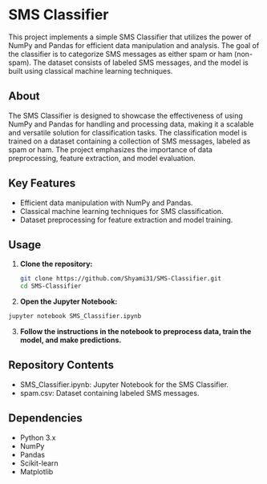 # SMS Classifier

This project implements a simple SMS Classifier that utilizes the power of NumPy and Pandas for efficient data manipulation and analysis. The goal of the classifier is to categorize SMS messages as either spam or ham (non-spam). The dataset consists of labeled SMS messages, and the model is built using classical machine learning techniques.

## About

The SMS Classifier is designed to showcase the effectiveness of using NumPy and Pandas for handling and processing data, making it a scalable and versatile solution for classification tasks. The classification model is trained on a dataset containing a collection of SMS messages, labeled as spam or ham. The project emphasizes the importance of data preprocessing, feature extraction, and model evaluation.

## Key Features

- Efficient data manipulation with NumPy and Pandas.
- Classical machine learning techniques for SMS classification.
- Dataset preprocessing for feature extraction and model training.

## Usage

1. **Clone the repository:**

   ```bash
   git clone https://github.com/Shyami31/SMS-Classifier.git
   cd SMS-Classifier

2. **Open the Jupyter Notebook:**

  ```bash
  jupyter notebook SMS_Classifier.ipynb
  ```
3. **Follow the instructions in the notebook to preprocess data, train the model, and make predictions.**

## Repository Contents
  - SMS_Classifier.ipynb: Jupyter Notebook for the SMS Classifier.
  - spam.csv: Dataset containing labeled SMS messages.

## Dependencies
- Python 3.x
- NumPy
- Pandas
- Scikit-learn
- Matplotlib
